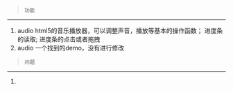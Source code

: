 >     功能

----

1. audio html5的音乐播放器，可以调整声音，播放等基本的操作函数；
   进度条的读取; 进度条的点击或者拖拽
2. audio 一个找到的demo，没有进行修改

>     问题
 
 ---
 
1. 